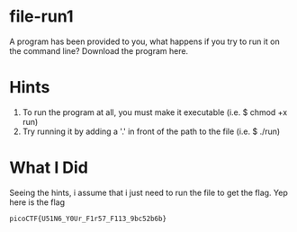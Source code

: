 # file-run1

A program has been provided to you, what happens if you try to run it on the command line? Download the program here.

# Hints

1. To run the program at all, you must make it executable (i.e. $ chmod +x run)
2. Try running it by adding a '.' in front of the path to the file (i.e. $ ./run)


# What I Did

Seeing the hints, i assume that i just need to run the file to get the flag.
Yep here is the flag

```
picoCTF{U51N6_Y0Ur_F1r57_F113_9bc52b6b}
```
